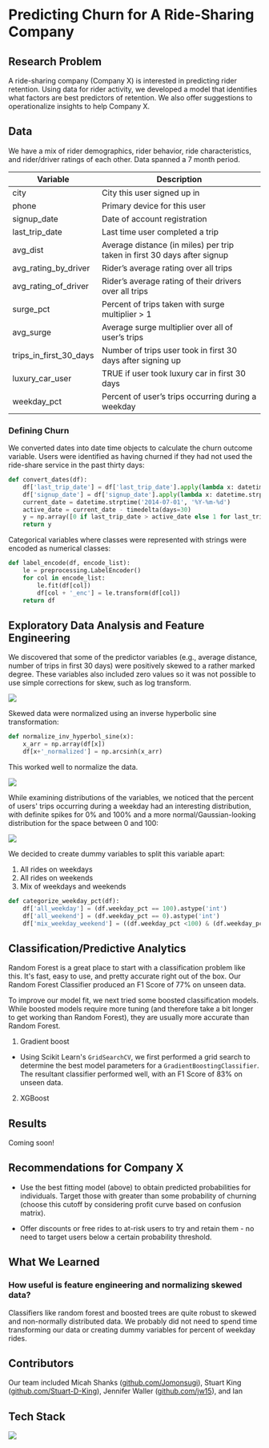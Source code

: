 # Predicting Churn for A Ride-Sharing Company

## Research Problem
A ride-sharing company (Company X) is interested in predicting rider retention. Using data for rider activity, we developed a model that identifies what factors are best predictors of retention. We also offer suggestions to operationalize insights to help Company X.

## Data

We have a mix of rider demographics, rider behavior, ride characteristics, and rider/driver ratings of each other. Data spanned a 7 month period.

Variable     | Description                |
-------------| ----------------------- |
city | City this user signed up in
phone | Primary device for this user
signup_date |Date of account registration
last_trip_date | Last time user completed a trip
avg_dist | Average distance (in miles) per trip taken in first 30 days after signup
avg_rating_by_driver | Rider’s average rating over all trips
avg_rating_of_driver | Rider’s average rating of their drivers over all trips
surge_pct | Percent of trips taken with surge multiplier > 1
avg_surge | Average surge multiplier over all of user’s trips
trips_in_first_30_days | Number of trips user took in first 30 days after signing up
luxury_car_user | TRUE if user took luxury car in first 30 days
weekday_pct | Percent of user’s trips occurring during a weekday

<!-- Data  in csv files, so it was simple to read into Pandas dataframes:

```python
df_train = pd.read_csv('data/churn_train.csv')
df_test = pd.read_csv('data/churn_test.csv')
``` -->

### Defining Churn

We converted dates into date time objects to calculate the churn outcome variable. Users were identified as having churned if they had not used the ride-share service in the past thirty days:

```python
def convert_dates(df):
    df['last_trip_date'] = df['last_trip_date'].apply(lambda x: datetime.strptime(x, '%Y-%m-%d'))
    df['signup_date'] = df['signup_date'].apply(lambda x: datetime.strptime(x, '%Y-%m-%d'))
    current_date = datetime.strptime('2014-07-01', '%Y-%m-%d')
    active_date = current_date - timedelta(days=30)
    y = np.array([0 if last_trip_date > active_date else 1 for last_trip_date in df['last_trip_date']])
    return y
```

Categorical variables where classes were represented with strings were encoded as numerical classes:

```python
def label_encode(df, encode_list):
    le = preprocessing.LabelEncoder()
    for col in encode_list:
        le.fit(df[col])
        df[col + '_enc'] = le.transform(df[col])
    return df
```


## Exploratory Data Analysis and Feature Engineering

We discovered that some of the predictor variables (e.g., average distance, number of trips in first 30 days) were positively skewed to a rather marked degree. These variables also included zero values so it was not possible to use simple corrections for skew, such as log transform.

![](https://user-images.githubusercontent.com/17363251/27752602-111d0122-5d9f-11e7-9dc0-d2fce2363102.png)

Skewed data were normalized using an inverse hyperbolic sine transformation:

```python
def normalize_inv_hyperbol_sine(x):
    x_arr = np.array(df[x])
    df[x+'_normalized'] = np.arcsinh(x_arr)
```
This worked well to normalize the data.

![](https://user-images.githubusercontent.com/17363251/27753738-0f4f5da4-5da4-11e7-8066-dac9a9af3307.png)

While examining distributions of the variables, we noticed that the percent of users' trips occurring during a weekday had an interesting distribution, with definite spikes for 0% and 100% and a more normal/Gaussian-looking distribution for the space between 0 and 100:

![](https://user-images.githubusercontent.com/17363251/27754012-5bf7456c-5da5-11e7-9a41-dff6fd296075.png)

We decided to create dummy variables to split this variable apart:
1. All rides on weekdays
2. All rides on weekends
3. Mix of weekdays and weekends


```python
def categorize_weekday_pct(df):
    df['all_weekday'] = (df.weekday_pct == 100).astype('int')
    df['all_weekend'] = (df.weekday_pct == 0).astype('int')
    df['mix_weekday_weekend'] = ((df.weekday_pct <100) & (df.weekday_pct > 0)).astype('int')
```

## Classification/Predictive Analytics

Random Forest is a great place to start with a classification problem like this. It's fast, easy to use, and pretty accurate right out of the box. Our Random Forest Classifier produced an F1 Score of 77% on unseen data.

To improve our model fit, we next tried some boosted classification models. While boosted models require more tuning (and therefore take a bit longer to get working than Random Forest), they are usually more accurate than Random Forest.
1. Gradient boost  
  - Using Scikit Learn's `GridSearchCV`, we first performed a grid search to determine the best model parameters for a `GradientBoostingClassifier`. The resultant classifier performed well, with an F1 Score of 83% on unseen data.
2. XGBoost

## Results

Coming soon!
<!-- Insert F1 scores and other stats for models here -->

## Recommendations for Company X

* Use the best fitting model (above) to obtain predicted probabilities for individuals. Target those with greater than some probability of churning (choose this cutoff by considering profit curve based on confusion matrix).

* Offer discounts or free rides to at-risk users to try and retain them - no need to target users below a certain probability threshold.


## What We Learned

### How useful is feature engineering and normalizing skewed data?

Classifiers like random forest and boosted trees are quite robust to skewed and non-normally distributed data. We probably did not need to spend time transforming our data or creating dummy variables for percent of weekday rides.

<!-- However, some of the feature engineering seemed to yield improvements in model fit. Specifically, ... WHAT ENGINEERED FEATURES WERE USEFUL? -->

## Contributors
Our team included Micah Shanks ([github.com/Jomonsugi](https://github.com/Jomonsugi)), Stuart King ([github.com/Stuart-D-King](https://github.com/Stuart-D-King)), Jennifer Waller ([github.com/jw15](https://github.com/jw15)), and Ian

## Tech Stack

![](https://user-images.githubusercontent.com/17363251/27755513-51b86baa-5dad-11e7-81eb-b3b59f0f8b0a.png)
